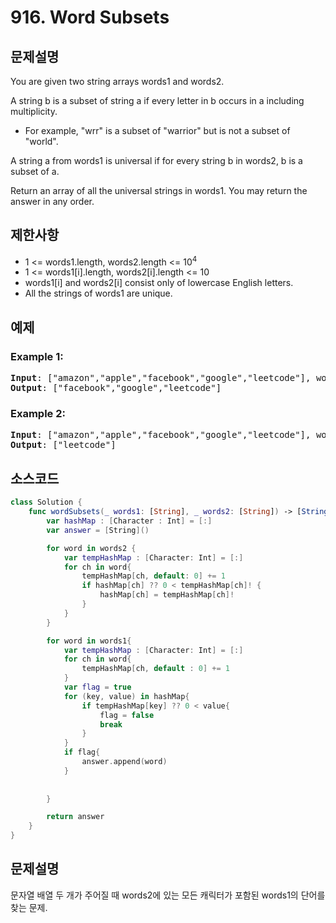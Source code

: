 # 916. Word Subsets

## 문제설명
You are given two string arrays words1 and words2.

A string b is a subset of string a if every letter in b occurs in a including multiplicity.

- For example, "wrr" is a subset of "warrior" but is not a subset of "world".

A string a from words1 is universal if for every string b in words2, b is a subset of a.

Return an array of all the universal strings in words1. You may return the answer in any order.

## 제한사항
- 1 <= words1.length, words2.length <= 10<sup>4</sup>
- 1 <= words1[i].length, words2[i].length <= 10
- words1[i] and words2[i] consist only of lowercase English letters.
- All the strings of words1 are unique.

## 예제
### Example 1:
<pre>
<b>Input</b>: ["amazon","apple","facebook","google","leetcode"], words2 = ["e","o"]
<b>Output</b>: ["facebook","google","leetcode"]
</pre>

### Example 2:
<pre>
<b>Input</b>: ["amazon","apple","facebook","google","leetcode"], words2 = ["lc","eo"]
<b>Output</b>: ["leetcode"]
</pre>


## 소스코드
```Swift
class Solution {
    func wordSubsets(_ words1: [String], _ words2: [String]) -> [String] {
        var hashMap : [Character : Int] = [:]
        var answer = [String]()

        for word in words2 {
            var tempHashMap : [Character: Int] = [:]
            for ch in word{
                tempHashMap[ch, default: 0] += 1
                if hashMap[ch] ?? 0 < tempHashMap[ch]! {
                    hashMap[ch] = tempHashMap[ch]!
                }
            }
        }

        for word in words1{
            var tempHashMap : [Character: Int] = [:]
            for ch in word{
                tempHashMap[ch, default : 0] += 1  
            }
            var flag = true
            for (key, value) in hashMap{
                if tempHashMap[key] ?? 0 < value{
                    flag = false
                    break
                } 
            }
            if flag{
                answer.append(word)
            }
            
            
        }

        return answer
    }
}
```

## 문제설명
문자열 배열 두 개가 주어질 때 words2에 있는 모든 캐릭터가 포함된 words1의 단어를 찾는 문제.